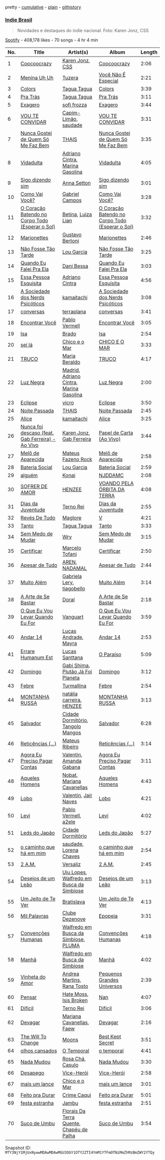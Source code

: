 pretty - [cumulative](/playlists/cumulative/37i9dQZF1DWZi7MSnECo7D.md) - [plain](/playlists/plain/37i9dQZF1DWZi7MSnECo7D) - [githistory](https://github.githistory.xyz/mackorone/spotify-playlist-archive/blob/main/playlists/plain/37i9dQZF1DWZi7MSnECo7D)

### [Indie Brasil](https://open.spotify.com/playlist/37i9dQZF1DWZi7MSnECo7D)

> Novidades e destaques do indie nacional\. Foto: Karen Jonz, CSS

[Spotify](https://open.spotify.com/user/spotify) - 408,178 likes - 70 songs - 4 hr 4 min

| No. | Title | Artist(s) | Album | Length |
|---|---|---|---|---|
| 1 | [Coocoocrazy](https://open.spotify.com/track/4BliVo1uZWjMDu6iP1S4Gy) | [Karen Jonz](https://open.spotify.com/artist/2Pq5MMGyujBoU9C9Ax9n5C), [CSS](https://open.spotify.com/artist/2K13AVg3bFpHSxDM1vJ0qA) | [Coocoocrazy](https://open.spotify.com/album/3rRVEwcZU3BTbu2X7AmEPp) | 2:06 |
| 2 | [Menina Uh Uh](https://open.spotify.com/track/2LqzKuAtEl9MvHigNIUdBg) | [Tuzera](https://open.spotify.com/artist/3s0liW6FMQi0jZ3cHpU2pU) | [Você Não É Especial](https://open.spotify.com/album/75Bk9Jt2cNlfSnnKh3Ip0e) | 2:21 |
| 3 | [Colors](https://open.spotify.com/track/7o8znc6DQLM2HVm0X0aEck) | [Tagua Tagua](https://open.spotify.com/artist/7hfRDZ2GLXzts759hMrdmt) | [Colors](https://open.spotify.com/album/1n6hMhTl4PqPn5tTfQGQ86) | 3:39 |
| 4 | [Pra Trás](https://open.spotify.com/track/7cANXE6LzQAXobgvIjMNVN) | [Tagua Tagua](https://open.spotify.com/artist/7hfRDZ2GLXzts759hMrdmt) | [Pra Trás](https://open.spotify.com/album/4RTToZRDYATXkCt0URRxJQ) | 3:11 |
| 5 | [Exagero](https://open.spotify.com/track/2k6UjFKX89tA2GPKrmb4NB) | [sofi frozza](https://open.spotify.com/artist/7ycozuv4AEKRZ85WLz6tEy) | [Exagero](https://open.spotify.com/album/2lLzotThWmiFq8OcdH9iqz) | 3:44 |
| 6 | [VOU TE CONVIDAR](https://open.spotify.com/track/0nGfP61h8yHToSYiXnngXi) | [Capim\-Limão](https://open.spotify.com/artist/162x0BO4JNjBHr5qJXaD5P), [saudade](https://open.spotify.com/artist/5vjVK0Y2CBuicKqg4BgryA) | [VOU TE CONVIDAR](https://open.spotify.com/album/6CbebK3fUPIWu0SJ1KaXMm) | 3:31 |
| 7 | [Nunca Gostei de Quem Só Me Faz Bem](https://open.spotify.com/track/3uOZL9di0SNwf5JpYdgPMR) | [THAIS](https://open.spotify.com/artist/6HiZPv12Ycvmmg4AZQXz29) | [Nunca Gostei de Quem Só Me Faz Bem](https://open.spotify.com/album/0lnV0m5mAWwpX3vPbnHqD4) | 3:35 |
| 8 | [Vidadulta](https://open.spotify.com/track/2h79C5Bj9nrI3FotE3TbZ8) | [Adriano Cintra](https://open.spotify.com/artist/6ZhHDKgsucGUUkEeH1mzyH), [Marina Gasolina](https://open.spotify.com/artist/0ycGRYNlXyQnPf1ieoioQZ) | [Vidadulta](https://open.spotify.com/album/56rcd8BD3O397HsS2zi7gn) | 4:05 |
| 9 | [Sigo dizendo sim](https://open.spotify.com/track/4xEjI6ZKVUVTZBDFAKljJx) | [Anna Setton](https://open.spotify.com/artist/7er8R2Few8v9jYtIY2vh9L) | [Sigo dizendo sim](https://open.spotify.com/album/3uh7IfYFbNmJ56oOkpuBwj) | 3:01 |
| 10 | [Como Vai Você?](https://open.spotify.com/track/0jZGKkbAt7bTKEdmUkH0o6) | [Gabriel Campos](https://open.spotify.com/artist/3jBbW1WUmpJF8lwJm3rQxb) | [Como Vai Você?](https://open.spotify.com/album/57I1bIi2uAeUylTILpAJkJ) | 3:28 |
| 11 | [O Coração Batendo no Corpo Todo \(Esperar o Sol\)](https://open.spotify.com/track/4lECTeTQk4mOATIwgB2uU9) | [Betina](https://open.spotify.com/artist/60xTz0cmopLyYBnQg9QGoK), [Luiza Lian](https://open.spotify.com/artist/0mqrSBamArf14pPZE2Q9kW) | [O Coração Batendo no Corpo Todo \(Esperar o Sol\)](https://open.spotify.com/album/3T8NAzJCSE9Zgb36sJzqCh) | 3:32 |
| 12 | [Marionettes](https://open.spotify.com/track/62cGlQHyY68JzvWYfsDnm4) | [Gustavo Bertoni](https://open.spotify.com/artist/3SBeVI3ELQKQTEDoQ9ztq9) | [Marionettes](https://open.spotify.com/album/3WzEUeHTF99XBwQVwBQklC) | 2:46 |
| 13 | [Não Fosse Tão Tarde](https://open.spotify.com/track/1KHWBJTX7apuuYsEmqZLa8) | [Lou Garcia](https://open.spotify.com/artist/7l8ESevPECrqChwl3Bf7ov) | [Não Fosse Tão Tarde](https://open.spotify.com/album/29k7p5Pj0CJbXL3chFwPIP) | 3:25 |
| 14 | [Quando Eu Falei Pra Ela](https://open.spotify.com/track/2HJ60YDqbGDvM6HCTqtXrh) | [Dani Bessa](https://open.spotify.com/artist/28jQ1K0U4zoUORrM8aNr29) | [Quando Eu Falei Pra Ela](https://open.spotify.com/album/3l8DE3zqXombjgdlhvLFpY) | 3:03 |
| 15 | [Essa Pessoa Esquisita](https://open.spotify.com/track/4RFxUmgvlVrXAjhrPGI89v) | [Adriano Cintra](https://open.spotify.com/artist/6ZhHDKgsucGUUkEeH1mzyH) | [Essa Pessoa Esquisita](https://open.spotify.com/album/5GgT8TquIycrVOjzSyC6yv) | 4:56 |
| 16 | [A Sociedade dos Nerds Psicóticos](https://open.spotify.com/track/4YCJNxlr9rUdgXrGEkCLlx) | [kamaitachi](https://open.spotify.com/artist/1ISc8zhrqxd5WrJMkMMLSm) | [A Sociedade dos Nerds Psicóticos](https://open.spotify.com/album/6mJ4cn0DAOhRbv6FiE1qfr) | 3:08 |
| 17 | [conversas](https://open.spotify.com/track/3TJg3g7K4BVv8pIqFtZaGh) | [terraplana](https://open.spotify.com/artist/0mOiRg1cqDkCESsFozsuZU) | [conversas](https://open.spotify.com/album/7LTFP79nLM5wHdPvRhE5De) | 3:41 |
| 18 | [Encontrar Você](https://open.spotify.com/track/7nJ3chTOrhNer02TI06a5M) | [Pablo Vermell](https://open.spotify.com/artist/1QXsIqLfotA6OnwVqQvPs5) | [Encontrar Você](https://open.spotify.com/album/7qYYN1S3y39nMwSqybdpwC) | 3:05 |
| 19 | [Isa](https://open.spotify.com/track/1VfRIkOyn0FsGifUEQAncZ) | [Brado](https://open.spotify.com/artist/1M1PSV5yWI8L9PvwQDVQCR) | [Isa](https://open.spotify.com/album/5vxvzqew5XqasjVjbY8Jr1) | 2:54 |
| 20 | [sei lá](https://open.spotify.com/track/0ke3cpUdKJamJvii855vH2) | [Chico e o Mar](https://open.spotify.com/artist/24aBhTcvMpdnGyNBwbu2DJ) | [CHICO E O MAR](https://open.spotify.com/album/5A0PTs0EU75mJnSWK54JyM) | 3:33 |
| 21 | [TRUCO](https://open.spotify.com/track/0l8pUz1xiihDeXbibzgFUT) | [Maria Beraldo](https://open.spotify.com/artist/2433aSyXTs1Mnhss4lFqHW) | [TRUCO](https://open.spotify.com/album/16OcjRTc0sdBhaoPcNJmSn) | 4:17 |
| 22 | [Luz Negra](https://open.spotify.com/track/5HLfgMXvOFua9bwsBUY6em) | [Madrid](https://open.spotify.com/artist/11hzfqXWbO20J9QE8OGZ37), [Adriano Cintra](https://open.spotify.com/artist/6ZhHDKgsucGUUkEeH1mzyH), [Marina Gasolina](https://open.spotify.com/artist/0ycGRYNlXyQnPf1ieoioQZ) | [Luz Negra](https://open.spotify.com/album/6HRYVTqK8OkyBma12VFGmK) | 2:00 |
| 23 | [Eclipse](https://open.spotify.com/track/3vOvr7KuYrDH0QqqKv0LYr) | [vicro](https://open.spotify.com/artist/1qJjqP6hPbHi8m1XWZDndF) | [Eclipse](https://open.spotify.com/album/3HGf7CQc2q2LU2MnuW8edv) | 3:50 |
| 24 | [Noite Passada](https://open.spotify.com/track/5mfIhpw2TWDFaHdZ1GKo3J) | [THAIS](https://open.spotify.com/artist/6HiZPv12Ycvmmg4AZQXz29) | [Noite Passada](https://open.spotify.com/album/44XRxT09VtGgaBQcIBHMiU) | 2:45 |
| 25 | [Alice](https://open.spotify.com/track/1Mt9t8HeHtqXFktUYATbdS) | [kamaitachi](https://open.spotify.com/artist/1ISc8zhrqxd5WrJMkMMLSm) | [Alice](https://open.spotify.com/album/1t8mCGvgHxiPqpw0ldQ5DF) | 3:25 |
| 26 | [Nunca foi descaso \(feat\. Gab Ferreira\) \- Ao Vivo](https://open.spotify.com/track/5cdwRfJldwrKv6mrHvCR1r) | [Karen Jonz](https://open.spotify.com/artist/2Pq5MMGyujBoU9C9Ax9n5C), [Gab Ferreira](https://open.spotify.com/artist/70DRYhcYN1cmMFUjDLf9FU) | [Papel de Carta \(Ao Vivo\)](https://open.spotify.com/album/6jOWkYdTXWt9p2nDzYLnFr) | 3:44 |
| 27 | [Melô de Aparecida](https://open.spotify.com/track/1e0hVVG6zKxTQvY0lLDQPn) | [Mateus Fazeno Rock](https://open.spotify.com/artist/4kZPtnykddZRw7B8Jh6Pb5) | [Melô de Aparecida](https://open.spotify.com/album/4vs3woZjO8j9L303tEhWxB) | 2:58 |
| 28 | [Bateria Social](https://open.spotify.com/track/1wicDKdH62DL55tNHK9PhA) | [Lou Garcia](https://open.spotify.com/artist/7l8ESevPECrqChwl3Bf7ov) | [Bateria Social](https://open.spotify.com/album/4jKJMo24vOWI38n5jJrR8S) | 2:59 |
| 29 | [alguém](https://open.spotify.com/track/6UDPt5g8OZtUHIQDUGztQc) | [Konai](https://open.spotify.com/artist/12YpLBd0FvDYA0c4nsaxFp) | [NJDDAMC](https://open.spotify.com/album/6TLehgZQDQ4TcvBayNmN89) | 2:08 |
| 30 | [SOFRER DE AMOR](https://open.spotify.com/track/5KcMiPpmgsI4EEomWEXpKX) | [HENZEE](https://open.spotify.com/artist/5TSWnKJY6y03fawwqfkD54) | [VOANDO PELA ÓRBITA DA TERRA](https://open.spotify.com/album/4KMk5OAxc2qUIAb8duVAYh) | 4:08 |
| 31 | [Dias da Juventude](https://open.spotify.com/track/64h7945jIYmp90J9OTNMHN) | [Terno Rei](https://open.spotify.com/artist/7c8kQb9AUntvapfnuC3IhF) | [Dias da Juventude](https://open.spotify.com/album/2Mw5D7bDq20kHVHawd2ovC) | 2:55 |
| 32 | [Revés De Tudo](https://open.spotify.com/track/5gXCL3ne8NsLNKuiyN3jRm) | [Maglore](https://open.spotify.com/artist/24me6m3bV7l2rnUwaXV0Tj) | [V](https://open.spotify.com/album/6bQw2aNY06eokyQwc2IaK4) | 4:21 |
| 33 | [Tanto](https://open.spotify.com/track/6rkq6lwz7w2RK3qAFyJcZ7) | [Tagua Tagua](https://open.spotify.com/artist/7hfRDZ2GLXzts759hMrdmt) | [Tanto](https://open.spotify.com/album/5sIl6a1G8ivm7ht7mFDYP6) | 3:33 |
| 34 | [Sem Medo de Mudar](https://open.spotify.com/track/7Jm4UVKzlHt2IFeTuZ9ksO) | [Wry](https://open.spotify.com/artist/3hUJEMJojO6OmzGWumutys) | [Sem Medo de Mudar](https://open.spotify.com/album/44OSmMHYllqbWo6DJX3FmL) | 3:15 |
| 35 | [Certificar](https://open.spotify.com/track/39iKqBJvPwW3HspCErgLSc) | [Marcelo Tofani](https://open.spotify.com/artist/59EQw7iHjbElOkznITe43m) | [Certificar](https://open.spotify.com/album/4OOrg2MvhCdEoAbsvyg6yp) | 2:50 |
| 36 | [Apesar de Tudo](https://open.spotify.com/track/6AaxbPmGQXFSKvp2VCfHp6) | [AREN](https://open.spotify.com/artist/31QiBU59hNzPdCfPpRXykC), [NADAMAL](https://open.spotify.com/artist/3YVxmhkewoRHu8WFgWlCb7) | [Apesar de Tudo](https://open.spotify.com/album/0auf950HkV7rfUgEMG93pm) | 2:44 |
| 37 | [Muito Além](https://open.spotify.com/track/33Ph1S0NLdwMmL02fqaYbo) | [Gabriela Lery](https://open.spotify.com/artist/273Al938zyiMfS04Mh6lNr), [tiagobello](https://open.spotify.com/artist/35QrpCpY1Tn5bKk8Uxz3YE) | [Muito Além](https://open.spotify.com/album/79oYYVtlbJwuOnYAToJqcp) | 3:14 |
| 38 | [A Arte de Se Bastar](https://open.spotify.com/track/7dsbEhIpErUsTewANX617F) | [Doral](https://open.spotify.com/artist/3yMvydJf1VUFfuFjdYK3Hp) | [A Arte de Se Bastar](https://open.spotify.com/album/5EgCWm8o7qX0psDEaszJrr) | 2:18 |
| 39 | [O Que Eu Vou Levar Quando Eu For](https://open.spotify.com/track/6N1PV55RcI141zHTrRAxTp) | [Vanguart](https://open.spotify.com/artist/0rexWKb4rBwWS07SoHqsX0) | [O Que Eu Vou Levar Quando Eu For](https://open.spotify.com/album/2eqjBo30J652ViNP9QXpou) | 3:59 |
| 40 | [Andar 14](https://open.spotify.com/track/4mric8489EFF7DxpQfonKw) | [Lucas Andrade](https://open.spotify.com/artist/3oWuBS8Vm0T8JzhRB8wOZm), [Mayra](https://open.spotify.com/artist/3XSWVsSggcTo6Bv8pcDqnt) | [Andar 14](https://open.spotify.com/album/2ZaCdkFUHGtBohD7o763cK) | 2:53 |
| 41 | [Errare Humanum Est](https://open.spotify.com/track/2v95wNLuJPSTlA77BzLgf5) | [Lucas Santtana](https://open.spotify.com/artist/67muZL7DIwZwLnH9BFfI5Z) | [O Paraíso](https://open.spotify.com/album/1D4MVmHzpqIF7OApaXpFTt) | 5:09 |
| 42 | [Domingo](https://open.spotify.com/track/2lRsKNaA8pmA6zPJvqZnaf) | [Gabi Shima](https://open.spotify.com/artist/63wyJbKDl6uKOvoHfcgwHj), [Plutão Já Foi Planeta](https://open.spotify.com/artist/2Q9b1jENJLIp5qlPclJpbV) | [Domingo](https://open.spotify.com/album/3qyC2kRaHZZ7xPsMp7ChnW) | 3:12 |
| 43 | [Febre](https://open.spotify.com/track/5JpVjKEfkd2xPc4pkiMqaG) | [Turmallina](https://open.spotify.com/artist/17QuIOSsq6D8vweWi2xqhd) | [Febre](https://open.spotify.com/album/6HEzMbPopwfY36iXBtVxzi) | 2:54 |
| 44 | [MONTANHA RUSSA](https://open.spotify.com/track/4dpjIj2Mg9Glx2k67yutvz) | [natália carreira](https://open.spotify.com/artist/3FVQisK6sYtE79tU2ghYeX), [HENZEE](https://open.spotify.com/artist/5TSWnKJY6y03fawwqfkD54) | [MONTANHA RUSSA](https://open.spotify.com/album/4QJTU1v37HrAEc0JlJwReF) | 3:13 |
| 45 | [Salvador](https://open.spotify.com/track/40620QtxFau2xe1C7cgMaO) | [Cidade Dormitório](https://open.spotify.com/artist/3hnNIsiWatVyHen6mz79sf), [Tangolo Mangos](https://open.spotify.com/artist/5i8xf9hZ3c5aXFO5WdrO6o) | [Salvador](https://open.spotify.com/album/5CWkjnsK6xhjsv6ZQ8OlSC) | 6:28 |
| 46 | [Reticências \(...\)](https://open.spotify.com/track/4XSgzlOaOEpBp6ZbM4xC8r) | [Mateus Ribeiro](https://open.spotify.com/artist/5VFgZ3wnBSjOj8YSKbRvis) | [Reticências \(...\)](https://open.spotify.com/album/2kMSjh8jymILdApWx5e7oE) | 3:14 |
| 47 | [Agora Eu Preciso Pagar Contas](https://open.spotify.com/track/58xEYZkV8UyFZxTO9UlwVO) | [Valentin](https://open.spotify.com/artist/25VoPjFx405WzNspA0BDw9), [Amanda Gabana](https://open.spotify.com/artist/7GTsKZxpRghgTKeNWKN54i) | [Agora Eu Preciso Pagar Contas](https://open.spotify.com/album/2IBGgqV3XGhtL9dz6PiUsn) | 3:11 |
| 48 | [Aqueles Homens](https://open.spotify.com/track/546dLtXOOsyvEN6jBJSqYz) | [Nobat](https://open.spotify.com/artist/1xAXVaLirdVzOJvXamSIMK), [Mariana Cavanellas](https://open.spotify.com/artist/4XBAtMS0mrX2bQipALDthL) | [Aqueles Homens](https://open.spotify.com/album/3UHBNu5gqCpsLJsKG6J7gH) | 4:43 |
| 49 | [Lobo](https://open.spotify.com/track/48AzQaxVmEx9HCu6jfagDd) | [Valentin](https://open.spotify.com/artist/25VoPjFx405WzNspA0BDw9), [Jair Naves](https://open.spotify.com/artist/5qMWCxaDz4lycNKMpVR5ai) | [Lobo](https://open.spotify.com/album/5j0BG1bA5EcZwFieujIKhr) | 4:21 |
| 50 | [Levi](https://open.spotify.com/track/1ZzxFNP76eCZ1P18vEGViU) | [Pablo Vermell](https://open.spotify.com/artist/1QXsIqLfotA6OnwVqQvPs5), [a2ele](https://open.spotify.com/artist/2IBOTsCvUK65Wq5eiq0Pkw) | [Levi](https://open.spotify.com/album/0kRSqhVqdtK9t0VJECEfIo) | 4:02 |
| 51 | [Leds do Japão](https://open.spotify.com/track/7BvivZBQZnRfKUABTyWnwl) | [Cidade Dormitório](https://open.spotify.com/artist/3hnNIsiWatVyHen6mz79sf) | [Leds do Japão](https://open.spotify.com/album/5fGPs5zSyeVMc5mwXNTZMp) | 5:27 |
| 52 | [o caminho que há em mim](https://open.spotify.com/track/2HEu3ht1zRZTxQF6y26fmd) | [saudade](https://open.spotify.com/artist/5vjVK0Y2CBuicKqg4BgryA), [Lorena Chaves](https://open.spotify.com/artist/6xYIkRmqYk6u2mDSfetr31) | [o caminho que há em mim](https://open.spotify.com/album/4XfDE3WGVWVmALbfNWkfoi) | 2:54 |
| 53 | [2 A.M.](https://open.spotify.com/track/34lKWobdEGO69CULhtiREz) | [Versaliz](https://open.spotify.com/artist/6KbgEz6ZShtrAiO5ieUvtK) | [2 A.M.](https://open.spotify.com/album/6Xn86yqgneXDChNJ9rHg49) | 2:45 |
| 54 | [Desejos de um Leão](https://open.spotify.com/track/2iMyTW8yaGvIEl5ntwv76U) | [Uiu Lopes](https://open.spotify.com/artist/3weJGyLwPPBBvrarb0XjSZ), [Walfredo em Busca da Simbiose](https://open.spotify.com/artist/6PzQC3kTcWcJcH8p4d7yJl) | [Desejos de um Leão](https://open.spotify.com/album/6dV9NQKeqBQbhhx1Z5xRp2) | 3:13 |
| 55 | [Um Jeito de Te Ver](https://open.spotify.com/track/48SszxHGmA1ur8cLYiLOjN) | [Bratislava](https://open.spotify.com/artist/3I8XI4F1zuQYD6JwRmbLbY) | [Um Jeito de Te Ver](https://open.spotify.com/album/0VNr3di0Wzka6Rq5ZZoUE7) | 4:13 |
| 56 | [Mil Palavras](https://open.spotify.com/track/0cg8VNMHhSsxmeuTNv7pZY) | [Clube Dezenove](https://open.spotify.com/artist/719qMl6Gpbyr3h56RZ7RQT) | [Epopeia](https://open.spotify.com/album/7uH5ApFrIm9IqKm6fjXzfW) | 3:31 |
| 57 | [Convenções Humanas](https://open.spotify.com/track/08MJeBwFr7XF74jSHVTrZv) | [Walfredo em Busca da Simbiose](https://open.spotify.com/artist/6PzQC3kTcWcJcH8p4d7yJl), [PLUMA](https://open.spotify.com/artist/0eRkKHD8YCd9tkSiabTMqb) | [Convenções Humanas](https://open.spotify.com/album/64dFOgBTk4vXAJbkb9O6gu) | 4:18 |
| 58 | [Manhã](https://open.spotify.com/track/7IRFP25YUzoVPWuw9mN9KN) | [Walfredo em Busca da Simbiose](https://open.spotify.com/artist/6PzQC3kTcWcJcH8p4d7yJl) | [Manhã](https://open.spotify.com/album/3DMOTpo9bk0QInn7SJrdD8) | 4:02 |
| 59 | [Vinheta do Amor](https://open.spotify.com/track/7kyqMS0fovEDsDAh9EPmtc) | [Andrea Martins](https://open.spotify.com/artist/60Qv0Cy0hpcfkHcYI13kxG), [Rana Tosto](https://open.spotify.com/artist/1dQSTjiVNpS0Jym4eR5oG8) | [Pequenos Grandes Universos](https://open.spotify.com/album/2y3nwaAILvIxnMzWviRjmG) | 2:39 |
| 60 | [Pensar](https://open.spotify.com/track/4F04JOfRhkhgcE3N15sJVg) | [Hate Moss](https://open.spotify.com/artist/70OdNVoUb2Pn8kG7gDDHGe), [Isis Broken](https://open.spotify.com/artist/5OSfbUnn2yTVhUR40msm1V) | [Nan](https://open.spotify.com/album/5esbqHVW5QpV2AHuUI2zjI) | 4:07 |
| 61 | [Difícil](https://open.spotify.com/track/6ynlZyyVnqMZ8iD8G3ZjGX) | [Terno Rei](https://open.spotify.com/artist/7c8kQb9AUntvapfnuC3IhF) | [Difícil](https://open.spotify.com/album/5PnBdVhjBi6dfATnhLSnIa) | 3:06 |
| 62 | [Devagar](https://open.spotify.com/track/7qUOCHvZ9cLi7u6lTFqLMg) | [Mariana Cavanellas](https://open.spotify.com/artist/4XBAtMS0mrX2bQipALDthL), [Faew](https://open.spotify.com/artist/2wc2o0xe5pjBkzgMMt3Py9) | [Devagar](https://open.spotify.com/album/5XlLrpsRkgC92wfn33kY5B) | 2:16 |
| 63 | [The Will To Change](https://open.spotify.com/track/4cFcL2KdBYHJ5z57zcY4mx) | [Moons](https://open.spotify.com/artist/5KokGIQH9RETtCjw72hAt0) | [Best Kept Secret](https://open.spotify.com/album/6trMPOuRdh2cG8lnGaDICj) | 3:51 |
| 64 | [olhos cansados](https://open.spotify.com/track/3pt0xyf4ZVO2SRnMOf47r8) | [O Temporal](https://open.spotify.com/artist/2g9eJDWyPM1LzUwTWFZjpG) | [o temporal](https://open.spotify.com/album/1zefWkoUkHufnXq7sQLUeC) | 4:41 |
| 65 | [Nada Mudou](https://open.spotify.com/track/56d5TRjEg3EhRCIGCQeVkw) | [Rosa Chá](https://open.spotify.com/artist/39WSXNixu2Y7AUCGSyWI0x), [Casulo](https://open.spotify.com/artist/0g7WzDKcyUqaVpmZDiQ4H2) | [Nada Mudou](https://open.spotify.com/album/37u6sGGBnmRuCgF65iVgK0) | 3:30 |
| 66 | [Desapego](https://open.spotify.com/track/2qbNEZGcFnauvoOLHwoURB) | [Vice\-Herói](https://open.spotify.com/artist/6cIlz91P4JYOAmdpZTYXnB) | [Vice\-Herói](https://open.spotify.com/album/11RcseLlq4wApBhyLZPRxh) | 2:58 |
| 67 | [mais um lance](https://open.spotify.com/track/47eTiEGgeZwjdIrOiNgG8G) | [Chico e o Mar](https://open.spotify.com/artist/24aBhTcvMpdnGyNBwbu2DJ) | [mais um lance](https://open.spotify.com/album/78Xvu1T8qRtUvMgix18ypT) | 3:01 |
| 68 | [Feito pra Durar](https://open.spotify.com/track/1KXxGHLdrdwhXKYzuIa3Qv) | [Crime Caqui](https://open.spotify.com/artist/4WddE3seM79T6fOoIk6fwo) | [Feito pra Durar](https://open.spotify.com/album/0w1RqcFt7Wp4yj51VfirXU) | 5:01 |
| 69 | [festa estranha](https://open.spotify.com/track/5Gj78z3zpdXoZzlpEIibOb) | [Jambu](https://open.spotify.com/artist/5cKYzOJ8HSM7eKSP3FkvVX) | [festa estranha](https://open.spotify.com/album/3ngy9z7zLwytb1QVECUTnz) | 2:51 |
| 70 | [Suco de Umbu](https://open.spotify.com/track/6fZsGcrr8ee5BErIAqb8Sw) | [Florais Da Terra Quente](https://open.spotify.com/artist/4o2BxKIeP7nFrkIQZCNl1R), [Chapéu de Palha](https://open.spotify.com/artist/14WMxy5IQph8kM1kcrwCcu) | [Suco de Umbu](https://open.spotify.com/album/5XzQwlFEVncfk4BvGaFeIt) | 3:54 |

Snapshot ID: `MTY3NjY1MjUxNywwMDAwMDAwMGU3OGY1OTY2ZTI4YmM1YTFmOTNiMmZhMzBmZWY2YTQy`
